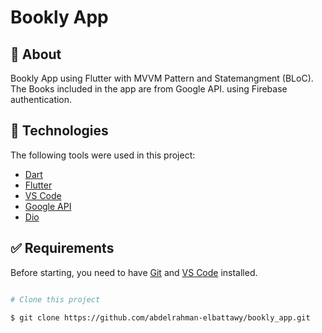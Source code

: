 # Bookly App


## :dart: About ##

Bookly App using Flutter with MVVM Pattern and Statemangment (BLoC). The Books included in the app are from Google API. using Firebase authentication.

## :rocket: Technologies ##

The following tools were used in this project:

- [Dart](https://dart.dev/guides)
- [Flutter](https://docs.flutter.dev/)
- [VS Code](https://code.visualstudio.com/)
- [Google API](https://developers.google.com/books)
- [Dio](https://pub.dev/packages/dio)


## :white_check_mark: Requirements ##

Before starting, you need to have [Git](https://git-scm.com) and [VS Code](https://code.visualstudio.com/) installed.

```bash

# Clone this project

$ git clone https://github.com/abdelrahman-elbattawy/bookly_app.git
```
